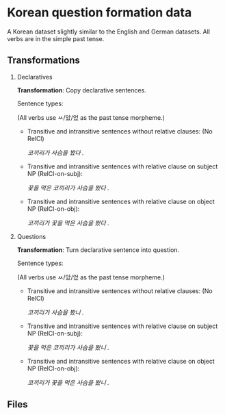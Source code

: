# Korean question formation data

A Korean dataset slightly similar to the English and German datasets. All verbs are in the simple past tense.

## Transformations

1. Declaratives

    **Transformation**: Copy declarative sentences.
    
    Sentence types:
    
    (All verbs use ㅆ/았/었 as the past tense morpheme.)
        
    * Transitive and intransitive sentences without relative clauses: (No RelCl)
        
         _코끼리가 사슴을 봤다 ._
        
    * Transitive and intransitive sentences with relative clause on subject NP (RelCl-on-subj):
        
         _꽃을 먹은 코끼리가 사슴을 봤다 ._
        
    * Transitive and intransitive sentences with relative clause on object NP (RelCl-on-obj):

         _코끼리가 꽃을 먹은 사슴을 봤다 ._
         
2. Questions

    **Transformation**: Turn declarative sentence into question.
    
    Sentence types:
    
    (All verbs use ㅆ/았/었 as the past tense morpheme.)
        
    * Transitive and intransitive sentences without relative clauses: (No RelCl)
        
        _코끼리가 사슴을 봤니 ._
        
    * Transitive and intransitive sentences with relative clause on subject NP (RelCl-on-subj):
        
         _꽃을 먹은 코끼리가 사슴을 봤니 ._
        
    * Transitive and intransitive sentences with relative clause on object NP (RelCl-on-obj):

         _코끼리가 꽃을 먹은 사슴을 봤니 ._

## Files   
